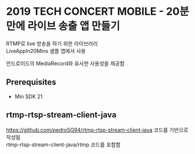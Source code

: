# 2019 TECH CONCERT MOBILE - 20분만에 라이브 송출 앱 만들기

RTMP로 live 방송을 하기 위한 라이브러리<br/>
LiveAppIn20Mins 샘플 앱에서 사용

안드로이드의 MediaRecord와 유사한 사용성을 제공함

## Prerequisites
- Min SDK 21

## rtmp-rtsp-stream-client-java
https://github.com/pedroSG94/rtmp-rtsp-stream-client-java 코드를 기반으로 작성됨<br/>
rtmp-rtsp-stream-client-java/rtmp 코드를 포함함
